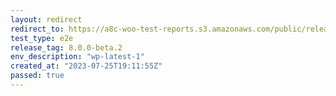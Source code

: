 ```yaml
---
layout: redirect
redirect_to: https://a8c-woo-test-reports.s3.amazonaws.com/public/release/8.0.0-beta.2/wp-latest-1/e2e/index.html
test_type: e2e
release_tag: 8.0.0-beta.2
env_description: "wp-latest-1"
created_at: "2023-07-25T19:11:55Z"
passed: true
---
```

